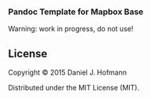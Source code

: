 ### Pandoc Template for Mapbox Base

Warning: work in progress, do not use!


## License

Copyright © 2015 Daniel J. Hofmann

Distributed under the MIT License (MIT).
